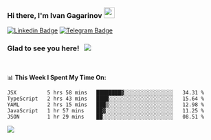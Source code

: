 ### Hi there, I'm Ivan Gagarinov <img src="https://media.giphy.com/media/hvRJCLFzcasrR4ia7z/giphy.gif" width="25px">

[![Linkedin Badge](https://img.shields.io/badge/-LinkedIn-0e76a8?style=flat-square&logo=Linkedin&logoColor=white)](https://linkedin.com/in/ivan-gagarinov-142ba3141/)
[![Telegram Badge](https://img.shields.io/badge/-Telegram-0088cc?style=flat-square&logo=Telegram&logoColor=white)](https://t.me/igagarinov)

### Glad to see you here! &nbsp; ![](https://visitor-badge.glitch.me/badge?page_id=dzencot.dzencot)

</br>

📊 **This Week I Spent My Time On:**
<!--START_SECTION:waka-->
```text
JSX          5 hrs 58 mins   ████████▓░░░░░░░░░░░░░░░░   34.31 % 
TypeScript   2 hrs 43 mins   ████░░░░░░░░░░░░░░░░░░░░░   15.64 % 
YAML         2 hrs 15 mins   ███▒░░░░░░░░░░░░░░░░░░░░░   12.98 % 
JavaScript   1 hr 57 mins    ██▓░░░░░░░░░░░░░░░░░░░░░░   11.25 % 
JSON         1 hr 29 mins    ██░░░░░░░░░░░░░░░░░░░░░░░   08.51 % 
```
<!--END_SECTION:waka-->

[![](https://github-readme-stats.vercel.app/api?username=dzencot&theme=gruvbox)](https://github.com/dzencot)
